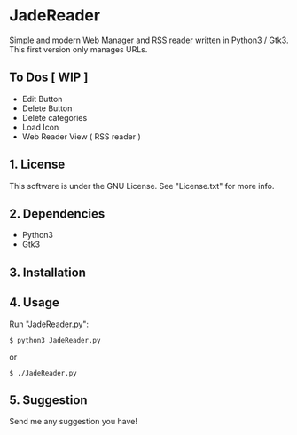# JadeReader

Simple and modern Web Manager and RSS reader written in Python3 / Gtk3.
This first version only manages URLs.

## To Dos [ WIP ]

- Edit Button
- Delete Button
- Delete categories
- Load Icon
- Web Reader View ( RSS reader )

## 1. License

This software is under the GNU License. See "License.txt" for more info.

## 2. Dependencies

- Python3
- Gtk3

## 3. Installation

## 4. Usage

Run "JadeReader.py":
```
$ python3 JadeReader.py
```
or
```
$ ./JadeReader.py
```

## 5. Suggestion

Send me any suggestion you have!
